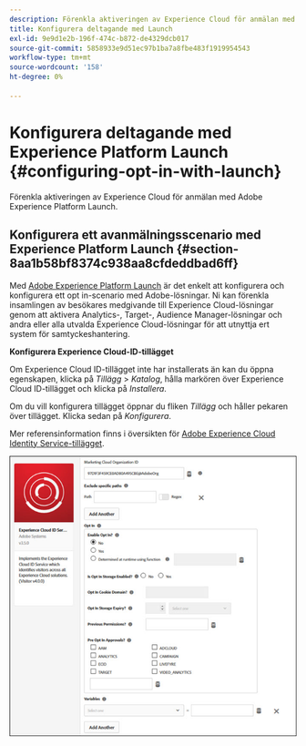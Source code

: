 ```yaml
---
description: Förenkla aktiveringen av Experience Cloud för anmälan med Adobe Experience Platform Launch.
title: Konfigurera deltagande med Launch
exl-id: 9e9d1e2b-196f-474c-b872-de4329dcb017
source-git-commit: 5858933e9d51ec97b1ba7a8fbe483f1919954543
workflow-type: tm+mt
source-wordcount: '158'
ht-degree: 0%

---
```


# Konfigurera deltagande med Experience Platform Launch {#configuring-opt-in-with-launch}

Förenkla aktiveringen av Experience Cloud för anmälan med Adobe Experience Platform Launch.

## Konfigurera ett avanmälningsscenario med Experience Platform Launch {#section-8aa1b58bf8374c938aa8cfdeddbad6ff}

Med [Adobe Experience Platform Launch](https://experienceleague.adobe.com/docs/experience-platform/tags/home.html?lang=sv) är det enkelt att konfigurera och konfigurera ett opt in-scenario med Adobe-lösningar. Ni kan förenkla insamlingen av besökares medgivande till Experience Cloud-lösningar genom att aktivera Analytics-, Target-, Audience Manager-lösningar och andra eller alla utvalda Experience Cloud-lösningar för att utnyttja ert system för samtyckeshantering.

**Konfigurera Experience Cloud-ID-tillägget**

Om Experience Cloud ID-tillägget inte har installerats än kan du öppna egenskapen, klicka på *Tillägg* > *Katalog*, hålla markören över Experience Cloud ID-tillägget och klicka på *Installera*.

Om du vill konfigurera tillägget öppnar du fliken *Tillägg* och håller pekaren över tillägget. Klicka sedan på *Konfigurera*.

Mer referensinformation finns i översikten för [Adobe Experience Cloud Identity Service-tillägget](https://experienceleague.adobe.com/docs/experience-platform/tags/extensions/client/id-service/overview.html).

![](assets/optin-launch.jpg)
